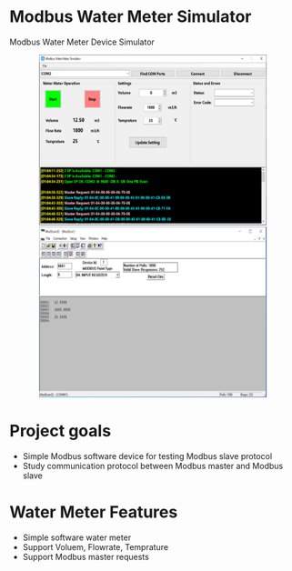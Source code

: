 # Modbus Water Meter Simulator
Modbus Water Meter Device Simulator 

<div align="center">
  <img src="Images/Modbus-Water-Meter-Simulator-02.PNG" width="400" height="300" title="hover text">
  <img src="Images/Modbus-Master-Test-03.PNG" width="400" height="300"  title="hover text">
</div>


# Project goals
  - Simple Modbus software device for testing Modbus slave protocol
  - Study communication protocol between Modbus master and Modbus slave

# Water Meter Features
  - Simple software water meter 
  - Support Voluem, Flowrate, Temprature 
  - Support Modbus master requests 

 
